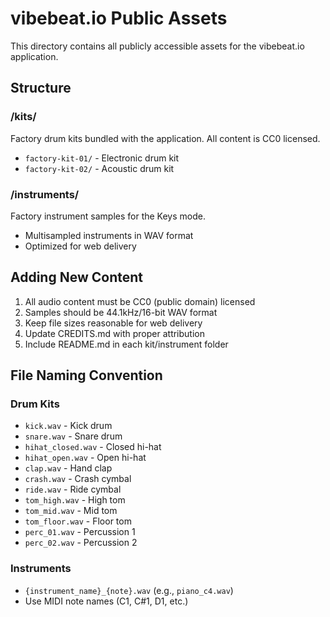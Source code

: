 # vibebeat.io Public Assets

This directory contains all publicly accessible assets for the vibebeat.io application.

## Structure

### /kits/
Factory drum kits bundled with the application. All content is CC0 licensed.
- `factory-kit-01/` - Electronic drum kit
- `factory-kit-02/` - Acoustic drum kit

### /instruments/
Factory instrument samples for the Keys mode.
- Multisampled instruments in WAV format
- Optimized for web delivery

## Adding New Content

1. All audio content must be CC0 (public domain) licensed
2. Samples should be 44.1kHz/16-bit WAV format
3. Keep file sizes reasonable for web delivery
4. Update CREDITS.md with proper attribution
5. Include README.md in each kit/instrument folder

## File Naming Convention

### Drum Kits
- `kick.wav` - Kick drum
- `snare.wav` - Snare drum
- `hihat_closed.wav` - Closed hi-hat
- `hihat_open.wav` - Open hi-hat
- `clap.wav` - Hand clap
- `crash.wav` - Crash cymbal
- `ride.wav` - Ride cymbal
- `tom_high.wav` - High tom
- `tom_mid.wav` - Mid tom
- `tom_floor.wav` - Floor tom
- `perc_01.wav` - Percussion 1
- `perc_02.wav` - Percussion 2

### Instruments
- `{instrument_name}_{note}.wav` (e.g., `piano_c4.wav`)
- Use MIDI note names (C1, C#1, D1, etc.)
